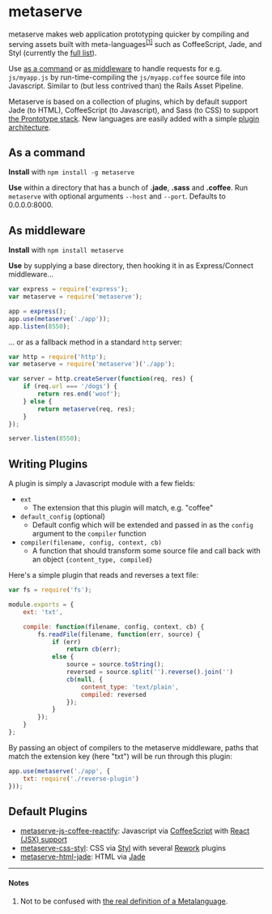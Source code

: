 metaserve
=========

metaserve makes web application prototyping quicker by compiling and serving assets built with meta-languages<sup>[\[1\]](#notes)</sup> such as CoffeeScript, Jade, and Styl (currently the [full list](#supported-languages)).

Use [as a command](#as-a-command) or [as middleware](#as-middleware) to handle requests for e.g. `js/myapp.js` by run-time-compiling the `js/myapp.coffee` source file into Javascript. Similar to (but less contrived than) the Rails Asset Pipeline.

Metaserve is based on a collection of plugins, which by default support Jade (to HTML), CoffeeScript (to Javascript), and Sass (to CSS) to support [the Prontotype stack](https://github.com/prontotype-us/stack). New languages are easily added with a simple [plugin architecture](#writing-plugins).

## As a command

**Install** with `npm install -g metaserve`

**Use** within a directory that has a bunch of **.jade**, **.sass** and **.coffee**.
Run `metaserve` with optional arguments `--host` and `--port`. Defaults to 0.0.0.0:8000.

## As middleware

**Install** with `npm install metaserve`

**Use** by supplying a base directory, then hooking it in as Express/Connect middleware...

``` javascript
var express = require('express');
var metaserve = require('metaserve');

app = express();
app.use(metaserve('./app'));
app.listen(8550);
```

... or as a fallback method in a standard `http` server:

``` javascript
var http = require('http');
var metaserve = require('metaserve')('./app');

var server = http.createServer(function(req, res) {
    if (req.url === '/dogs') {
        return res.end('woof');
    } else {
        return metaserve(req, res);
    }
});

server.listen(8550);
```

## Writing Plugins

A plugin is simply a Javascript module with a few fields:

* `ext`
    * The extension that this plugin will match, e.g. "coffee"
* `default_config` (optional)
    * Default config which will be extended and passed in as the `config` argument to the `compiler` function
* `compiler(filename, config, context, cb)`
    * A function that should transform some source file and call back with an object `{content_type, compiled}` 

Here's a simple plugin that reads and reverses a text file:

```javascript
var fs = require('fs');

module.exports = {
    ext: 'txt',

    compile: function(filename, config, context, cb) {
        fs.readFile(filename, function(err, source) {
            if (err)
                return cb(err);
            else {
                source = source.toString();
                reversed = source.split('').reverse().join('')
                cb(null, {
                    content_type: 'text/plain',
                    compiled: reversed
                });
            }
        });
    }
};
```

By passing an object of compilers to the metaserve middleware, paths that match the extension key (here "txt") will be run through this plugin:

```javascript
app.use(metaserve('./app', {
    txt: require('./reverse-plugin')
}));
```

## Default Plugins
* [metaserve-js-coffee-reactify](https://github.com/prontotype-us/metaserve-js-coffee-reactify): Javascript via [CoffeeScript](http://coffeescript.org/) with [React (JSX) support](https://github.com/jsdf/coffee-reactify)
* [metaserve-css-styl](https://github.com/prontotype-us/metaserve-css-styl): CSS via [Styl](https://github.com/visionmedia/styl) with several [Rework](https://github.com/reworkcss/rework) plugins
* [metaserve-html-jade](https://github.com/prontotype-us/metaserve-html-jade): HTML via [Jade](https://github.com/visionmedia/jade)

---

#### Notes

1. Not to be confused with [the real definition of a Metalanguage](http://en.wikipedia.org/wiki/Metalanguage).
